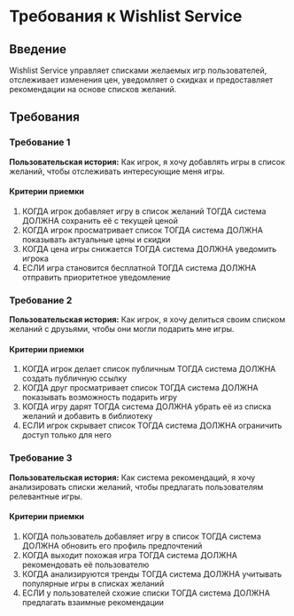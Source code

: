 # Требования к Wishlist Service

## Введение

Wishlist Service управляет списками желаемых игр пользователей, отслеживает изменения цен, уведомляет о скидках и предоставляет рекомендации на основе списков желаний.

## Требования

### Требование 1

**Пользовательская история:** Как игрок, я хочу добавлять игры в список желаний, чтобы отслеживать интересующие меня игры.

#### Критерии приемки

1. КОГДА игрок добавляет игру в список желаний ТОГДА система ДОЛЖНА сохранить её с текущей ценой
2. КОГДА игрок просматривает список ТОГДА система ДОЛЖНА показывать актуальные цены и скидки
3. КОГДА цена игры снижается ТОГДА система ДОЛЖНА уведомить игрока
4. ЕСЛИ игра становится бесплатной ТОГДА система ДОЛЖНА отправить приоритетное уведомление

### Требование 2

**Пользовательская история:** Как игрок, я хочу делиться своим списком желаний с друзьями, чтобы они могли подарить мне игры.

#### Критерии приемки

1. КОГДА игрок делает список публичным ТОГДА система ДОЛЖНА создать публичную ссылку
2. КОГДА друг просматривает список ТОГДА система ДОЛЖНА показывать возможность подарить игру
3. КОГДА игру дарят ТОГДА система ДОЛЖНА убрать её из списка желаний и добавить в библиотеку
4. ЕСЛИ игрок скрывает список ТОГДА система ДОЛЖНА ограничить доступ только для него

### Требование 3

**Пользовательская история:** Как система рекомендаций, я хочу анализировать списки желаний, чтобы предлагать пользователям релевантные игры.

#### Критерии приемки

1. КОГДА пользователь добавляет игру в список ТОГДА система ДОЛЖНА обновить его профиль предпочтений
2. КОГДА выходит похожая игра ТОГДА система ДОЛЖНА рекомендовать её пользователю
3. КОГДА анализируются тренды ТОГДА система ДОЛЖНА учитывать популярные игры в списках желаний
4. ЕСЛИ у пользователей схожие списки ТОГДА система ДОЛЖНА предлагать взаимные рекомендации
